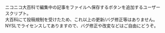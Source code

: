 ニコニコ大百科で編集中の記事をファイルへ保存するボタンを追加するユーザースクリプト。  
大百科にて投稿規制を受けたため、これ以上の更新/バグ修正等はありません。  
NYSLでライセンスしてありますので、バグ修正や改変などはご自由にどうぞ。
